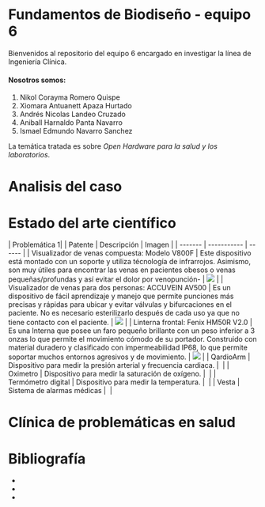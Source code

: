 # Fundamentos de Biodiseño - equipo 6
Bienvenidos al repositorio del equipo 6 encargado en investigar la línea de Ingeniería Clínica.
#### Nosotros somos:
1. Nikol Corayma Romero Quispe 
2. Xiomara Antuanett Apaza Hurtado 
3. Andrés Nicolas Landeo Cruzado 
4. Aniball Harnaldo Panta Navarro 
5. Ismael Edmundo Navarro Sanchez

La temática tratada es sobre _*Open Hardware para la salud y los laboratorios*_.

# Analisis del caso

# Estado del arte científico

| Problemática 1|
| Patente | Descripción | Imagen |
| ------- | ----------- | ------ |
| Visualizador de venas compuesta: Modelo V800F | Este dispositivo está montado con un soporte y utiliza técnología de infrarrojos. Asimismo, son muy útiles para encontrar las venas en pacientes obesos o venas pequeñas/profundas y así evitar el dolor por venopunción- | ![](https://equiposmedicos.net.co/wp-content/uploads/2022/12/proyector_de_venas2_Mesa-de-trabajo-1-scaled.jpg) |
| Visualizador de venas para dos personas: ACCUVEIN AV500 | Es un dispositivo de fácil aprendizaje y manejo que permite punciones más precisas y rápidas para ubicar y evitar válvulas y bifurcaciones en el paciente. No es necesario esterilizarlo después de cada uso ya que no tiene contacto con el paciente. | ![](https://quinsa.com.mx/wp-content/uploads/2022/05/accuveinav500.jpg) |
| Linterna frontal: Fenix HM50R V2.0 | Es una lnterna que posee un faro pequeño brillante con un peso inferior a 3 onzas lo que permite el movimiento cómodo de su portador. Construido con material duradero y clasificado con impermeabilidad IP68, lo que permite soportar muchos entornos agresivos y de movimiento. | ![](https://4nomadsperu.com/wp-content/uploads/2022/06/HM50RV20_1.png) |
| QardioArm | Dispositivo para medir la presión arterial y frecuencia cardiaca. | ![]() |
| Oximetro | Dispositivo para medir la saturación de oxígeno. | ![]() |
| Termómetro digital | Dispositivo para medir la temperatura. | ![]() |
| Vesta | Sistema de alarmas médicas | ![]() |

# Clínica de problemáticas en salud

# Bibliografía
-
-
-
